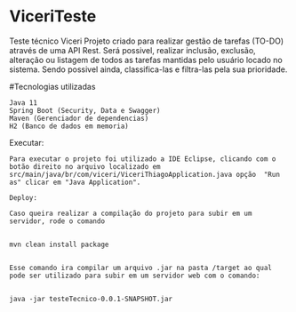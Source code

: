 # ViceriTeste
Teste técnico Viceri
Projeto criado para realizar gestão de tarefas (TO-DO) através de uma API Rest.
Será possivel, realizar inclusão, exclusão, alteração ou listagem de todos as tarefas mantidas pelo usuário locado no sistema. Sendo possivel ainda, classifica-las e filtra-las
pela sua prioridade.

#Tecnologias utilizadas

``` 
Java 11
Spring Boot (Security, Data e Swagger)
Maven (Gerenciador de dependencias)
H2 (Banco de dados em memoria)

```


Executar:

```
Para executar o projeto foi utilizado a IDE Eclipse, clicando com o botão direito no arquivo localizado em  src/main/java/br/com/viceri/ViceriThiagoApplication.java opção  "Run as" clicar em "Java Application".

```
```
Deploy:

Caso queira realizar a compilação do projeto para subir em um servidor, rode o comando 


mvn clean install package


Esse comando ira compilar um arquivo .jar na pasta /target ao qual pode ser utilizado para subir em um servidor web com o comando:


java -jar testeTecnico-0.0.1-SNAPSHOT.jar

```



